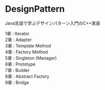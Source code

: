 # DesignPattern
Java言語で学ぶデザインパターン入門のC++実装</br>

1章 : Iterator</br>
2章 : Adapter</br>
3章 : Template Method</br>
4章 : Factory Method</br>
5章 : Singleton (Manager)</br>
6章 : Prototype</br>
7章 : Builder</br>
8章 : Abstract Factory</br>
9章 : Bridge</br>
